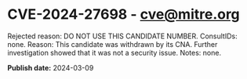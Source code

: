 # CVE-2024-27698 - cve@mitre.org

Rejected reason: DO NOT USE THIS CANDIDATE NUMBER. ConsultIDs: none. Reason: This candidate was withdrawn by its CNA. Further investigation showed that it was not a security issue. Notes: none.

**Publish date:** 2024-03-09
